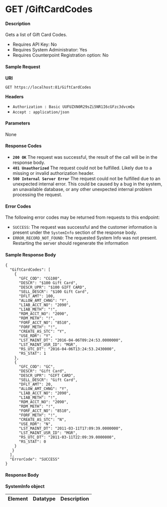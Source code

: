 
# GET /GiftCardCodes

#### Description
Gets a list of Gift Card Codes.

- Requires API Key: No
- Requires System Administrator: Yes
- Requires Counterpoint Registration option: No

#### Sample Request

**URI**

`GET https://localhost:81/GiftCardCodes`

**Headers**
- `Authorization : Basic UUFUZXN0R29sZi5NR1I6cGFzc3dvcmQx`
- `Accept : application/json`

#### Parameters
None

#### Response Codes
- **<code>200 OK</code>** The request was successful, the result of the call will be in the response body.
- **<code>401 Unauthorized</code>** The request could not be fulfilled. Likely due to a missing or invalid authorization header.
- **<code>500 Internal Server Error</code>** The request could not be fulfilled due to an unexpected internal error. This could be caused by a bug in the system, an unavailable database, or any other unexpected internal problem processing the request.
 
#### Error Codes
The following error codes may be returned from requests to this endpoint:
- `SUCCESS`: The request was successful and the customer information is present under the `SystemInfo` section of the response body.
- `ERROR_RECORD_NOT_FOUND`: The requested System Info was not present. Restarting the server should regenerate the information

#### Sample Response Body

```
{
  "GiftCardCodes": [
    {
      "GFC_COD": "CG100",
      "DESCR": "$100 Gift Card",
      "DESCR_UPR": "$100 GIFT CARD",
      "SELL_DESCR": "$100 Gift Card",
      "DFLT_AMT": 100,
      "ALLOW_AMT_CHNG": "Y",
      "LIAB_ACCT_NO": "2090",
      "LIAB_METH": "!",
      "RDM_ACCT_NO": "2090",
      "RDM_METH": "!",
      "FORF_ACCT_NO": "8510",
      "FORF_METH": "!",
      "CREATE_AS_STC": "Y",
      "USE_RDR": "Y",
      "LST_MAINT_DT": "2016-04-06T09:24:53.0000000",
      "LST_MAINT_USR_ID": "MGR",
      "RS_UTC_DT": "2016-04-06T13:24:53.2430000",
      "RS_STAT": 1
    },
    {
      "GFC_COD": "GC",
      "DESCR": "Gift Card",
      "DESCR_UPR": "GIFT CARD",
      "SELL_DESCR": "Gift Card",
      "DFLT_AMT": 20,
      "ALLOW_AMT_CHNG": "Y",
      "LIAB_ACCT_NO": "2090",
      "LIAB_METH": "!",
      "RDM_ACCT_NO": "2090",
      "RDM_METH": "!",
      "FORF_ACCT_NO": "8510",
      "FORF_METH": "!",
      "CREATE_AS_STC": "N",
      "USE_RDR": "N",
      "LST_MAINT_DT": "2011-03-11T17:09:39.0000000",
      "LST_MAINT_USR_ID": "MGR",
      "RS_UTC_DT": "2011-03-11T22:09:39.0000000",
      "RS_STAT": 0
    }
   }
  ],
  "ErrorCode": "SUCCESS"
}
```

#### Response Body

**SystemInfo object**

Element | Datatype | Description
------- | -------- | -----------



